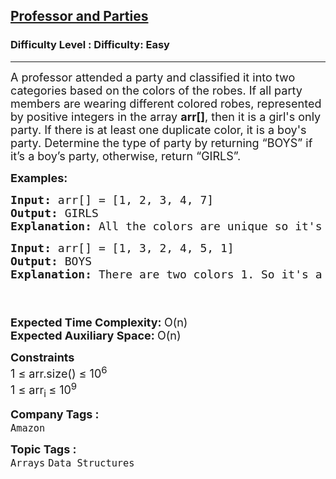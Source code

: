 <h2><a href="https://www.geeksforgeeks.org/problems/professor-and-parties2000/1?page=2&difficulty=Easy&sortBy=submissions">Professor and Parties</a></h2><h3>Difficulty Level : Difficulty: Easy</h3><hr><div class="problems_problem_content__Xm_eO"><p><span style="font-size: 18px;">A professor attended a party and classified it into two categories based on the colors of the robes. If all party members are wearing different colored robes, represented by positive integers in the array <strong>arr[]</strong>, then it is a girl's only party. If there is at least one duplicate color, it is a boy's party. Determine the type of party by returning “BOYS” if it’s a boy’s party, otherwise, return “GIRLS”.</span></p>
<p><span style="font-size: 18px;"><strong>Examples:</strong></span></p>
<pre><span style="font-size: 18px;"><strong>Input:</strong> arr[] = [1, 2, 3, 4, 7]
<strong>Output: </strong>GIRLS
<strong>Explanation: </strong>All the colors are unique so it's a GIRLS party.</span></pre>
<pre><span style="font-size: 18px;"><strong>Input: </strong>arr[] = [1, 3, 2, 4, 5, 1]
<strong>Output: </strong>BOYS
<strong>Explanation: </strong>There are two colors 1. So it's a BOYS party.</span></pre>
<p><span style="font-size: 18px;"><br><br></span><span style="font-size: 18px;"><strong>Expected Time Complexity: </strong>O(n)<br><strong>Expected Auxiliary Space: </strong>O(n)</span></p>
<p><span style="font-size: 18px;"><strong>Constraints</strong><br>1 ≤ arr.size() ≤ 10<sup>6</sup><br>1 ≤ arr<sub>i </sub>≤ 10<sup>9</sup></span></p></div><p><span style=font-size:18px><strong>Company Tags : </strong><br><code>Amazon</code>&nbsp;<br><p><span style=font-size:18px><strong>Topic Tags : </strong><br><code>Arrays</code>&nbsp;<code>Data Structures</code>&nbsp;